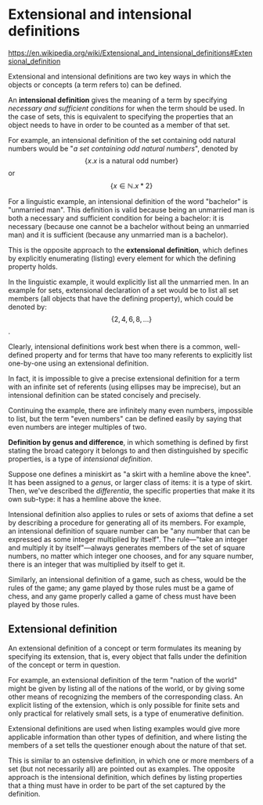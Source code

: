 # Extensional and intensional definitions

https://en.wikipedia.org/wiki/Extensional_and_intensional_definitions#Extensional_definition


Extensional and intensional definitions are two key ways in which the objects or concepts (a term refers to) can be defined.


An **intensional definition** gives the meaning of a term by specifying *necessary and sufficient conditions* for when the term should be used. In the case of sets, this is equivalent to specifying the properties that an object needs to have in order to be counted as a member of that set.

For example, an intensional definition of the set containing odd natural numbers would be "_a set containing odd natural numbers_", denoted by 
$$\{x . x \text{ is a natural odd number}\}$$ or 
$$\{x \in \mathbb{N} . x*2\}$$

For a linguistic example, an intensional definition of the word "bachelor" is "unmarried man". This definition is valid because being an unmarried man is both a necessary and sufficient condition for being a bachelor: it is necessary (because one cannot be a bachelor without being an unmarried man) and it is sufficient (because any unmarried man is a bachelor).

This is the opposite approach to the **extensional definition**, which defines by explicitly enumerating (listing) every element for which the defining property holds.

In the linguistic example, it would explicitly list all the unmarried men. In an example for sets, extensional declaration of a set would be to list all set members (all objects that have the defining property), which could be denoted by: $$\{2,4,6,8,\dots\}$$.


Clearly, intensional definitions work best when there is a common, well-defined property and for terms that have too many referents to explicitly list one-by-one using an extensional definition.

In fact, it is impossible to give a precise extensional definition for a term with an infinite set of referents (using ellipses may be imprecise), but an intensional definition can be stated concisely and precisely.

Continuing the example, there are infinitely many even numbers, impossible to list, but the term "even numbers" can be defined easily by saying that even numbers are integer multiples of two.


**Definition by genus and difference**, in which something is defined by first stating the broad category it belongs to and then distinguished by specific properties, is a type of *intensional definition*.

Suppose one defines a miniskirt as "a skirt with a hemline above the knee". It has been assigned to a *genus*, or larger class of items: it is a type of skirt. Then, we've described the *differentia*, the specific properties that make it its own sub-type: it has a hemline above the knee.

Intensional definition also applies to rules or sets of axioms that define a set by describing a procedure for generating all of its members. For example, an intensional definition of square number can be "any number that can be expressed as some integer multiplied by itself". The rule—"take an integer and multiply it by itself"—always generates members of the set of square numbers, no matter which integer one chooses, and for any square number, there is an integer that was multiplied by itself to get it.

Similarly, an intensional definition of a game, such as chess, would be the rules of the game; any game played by those rules must be a game of chess, and any game properly called a game of chess must have been played by those rules.


## Extensional definition

An extensional definition of a concept or term formulates its meaning by specifying its extension, that is, every object that falls under the definition of the concept or term in question.

For example, an extensional definition of the term "nation of the world" might be given by listing all of the nations of the world, or by giving some other means of recognizing the members of the corresponding class. An explicit listing of the extension, which is only possible for finite sets and only practical for relatively small sets, is a type of enumerative definition.

Extensional definitions are used when listing examples would give more applicable information than other types of definition, and where listing the members of a set tells the questioner enough about the nature of that set.

This is similar to an ostensive definition, in which one or more members of a set (but not necessarily all) are pointed out as examples. The opposite approach is the intensional definition, which defines by listing properties that a thing must have in order to be part of the set captured by the definition.
